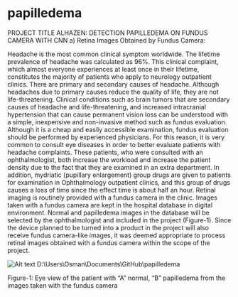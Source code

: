 # papilledema

PROJECT TITLE ALHAZEN: DETECTION PAPILLEDEMA ON FUNDUS CAMERA WITH CNN
a) Retina Images Obtained by Fundus Camera:

Headache is the most common clinical symptom worldwide. The lifetime prevalence of headache was calculated as 96%. This clinical complaint, which almost everyone experiences at least once in their lifetime, constitutes the majority of patients who apply to neurology outpatient clinics. There are primary and secondary causes of headache. Although headaches due to primary causes reduce the quality of life, they are not life-threatening. Clinical conditions such as brain tumors that are secondary causes of headache and life-threatening, and increased intracranial hypertension that can cause permanent vision loss can be understood with a simple, inexpensive and non-invasive method such as fundus evaluation. Although it is a cheap and easily accessible examination, fundus evaluation should be performed by experienced physicians. For this reason, it is very common to consult eye diseases in order to better evaluate patients with headache complaints. These patients, who were consulted with an ophthalmologist, both increase the workload and increase the patient density due to the fact that they are examined in an extra department. In addition, mydriatic (pupillary enlargement) group drugs are given to patients for examination in Ophthalmology outpatient clinics, and this group of drugs causes a loss of time since the effect time is about half an hour.
Retinal imaging is routinely provided with a fundus camera in the clinic. Images taken with a fundus camera are kept in the hospital database in digital environment. Normal and papilledema images in the database will be selected by the ophthalmologist and included in the project (Figure-1). Since the device planned to be turned into a product in the project will also receive fundus camera-like images, it was deemed appropriate to process retinal images obtained with a fundus camera within the scope of the project.
 
![Alt text](/papilledema/blob/main/pap.png?raw=true "Optional Title")
D:\Users\Osman\Documents\GitHub\papilledema
 
Figure-1: Eye view of the patient with “A” normal, “B” papilledema from the images taken with the fundus camera